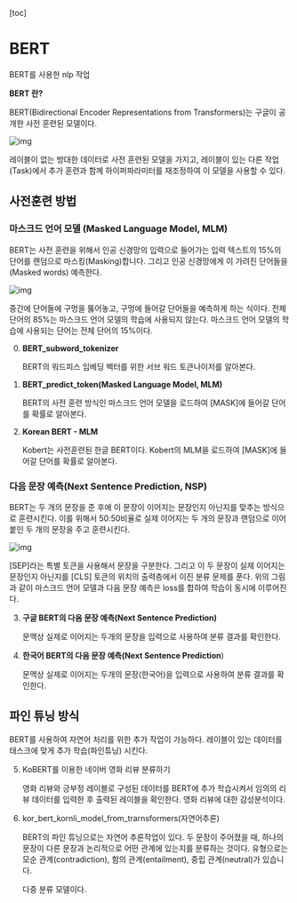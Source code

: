 [toc]

# BERT

BERT를 사용한 nlp 작업

**BERT 란?**

BERT(Bidirectional Encoder Representations from Transformers)는 구글이 공개한 사전 훈련된 모델이다.

![img](https://wikidocs.net/images/page/35594/%ED%8C%8C%EC%9D%B8%ED%8A%9C%EB%8B%9D.PNG)

레이블이 없는 방대한 데이터로 사전 훈련된 모델을 가지고, 레이블이 있는 다른 작업(Task)에서 추가 훈련과 함께 하이퍼파라미터를 재조정하여 이 모델을 사용할 수 있다.

## 사전훈련 방법

### 마스크드 언어 모델 (Masked Language Model, MLM)

BERT는 사전 훈련을 위해서 인공 신경망의 입력으로 들어가는 입력 텍스트의 15%의 단어를 랜덤으로 마스킹(Masking)합니다. 그리고 인공 신경망에게 이 가려진 단어들을(Masked words) 예측한다.

![img](https://wikidocs.net/images/page/115055/%EC%A0%84%EC%B2%B4%EB%8B%A8%EC%96%B4.PNG)

중간에 단어들에 구멍을 뚫어놓고, 구멍에 들어갈 단어들을 예측하게 하는 식이다. 전체 단어의 85%는 마스크드 언어 모델의 학습에 사용되지 않는다. 마스크드 언어 모델의 학습에 사용되는 단어는 전체 단어의 15%이다.

0. **BERT_subword_tokenizer**

   BERT의 워드피스 임베딩 벡터를 위한 서브 워드 토큰나이저를 알아본다.

1. **BERT_predict_token(Masked Language Model, MLM)**

   BERT의 사전 훈련 방식인 마스크드 언어 모델을 로드하여 [MASK]에 들어갈 단어를 확률로 알아본다.

2. **Korean BERT - MLM**

   Kobert는 사전훈련된 한글 BERT이다. Kobert의 MLM을 로드하여 [MASK]에 들어갈 단어를 확률로 알아본다.

### 다음 문장 예측(Next Sentence Prediction, NSP)

BERT는 두 개의 문장을 준 후에 이 문장이 이어지는 문장인지 아닌지를 맞추는 방식으로 훈련시킨다. 이를 위해서 50:50비율로 실제 이어지는 두 개의 문장과 랜덤으로 이어붙인 두 개의 문장을 주고 훈련시킨다.

![img](https://wikidocs.net/images/page/115055/%EA%B7%B8%EB%A6%BC10.PNG)

[SEP]라는 특별 토큰을 사용해서 문장을 구분한다. 그리고 이  두 문장이 실제 이어지는 문장인지 아닌지를 [CLS]  토큰의 위치의 출력층에서 이진 분류 문제를 푼다. 위의 그림과 같이 마스크드 언어 모델과 다음 문장 예측은 loss를 합하여 학습이 동시에 이루어진다.

3. **구글 BERT의 다음 문장 예측(Next Sentence Prediction)**

   문맥상 실제로 이어지는 두개의 문장을 입력으로 사용하여 분류 결과를 확인한다.

4. **한국어 BERT의 다음 문장 예측(Next Sentence Prediction**)

   문맥상 실제로 이어지는 두개의 문장(한국어)을 입력으로 사용하여 분류 결과를 확인한다.

## 파인 튜닝 방식

BERT를 사용하여 자연어 처리를 위한 추가 작업이 가능하다. 레이블이 있는 데이터를 태스크에 맞게 추가 학습(파인튜닝)  시킨다.

5. KoBERT를 이용한 네이버 영화 리뷰 분류하기

   영화 리뷰와 긍부정 레이블로 구성된 데이터를 BERT에 추가 학습시켜서 임의의 리뷰 데이터를 입력한 후 출력된 레이블을 확인한다. 영화 리뷰에 대한 감성분석이다.

6. kor_bert_kornli_model_from_trarnsformers(자연어추론)

   BERT의 파인 튜닝으로는 자연어 추론작업이 있다. 두 문장이 주어졌을 때, 하나의 문장이 다른 문장과 논리적으로 어떤 관계에 있는지를 분류하는 것이다. 유형으로는 모순 관계(contradiction), 함의 관계(entailment), 중립 관계(neutral)가 있습니다.

   다중 분류 모델이다.







